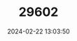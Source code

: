 ---
title: "29602"
category: "Pseudagrion camerunense"
draft: false
date: 2024-02-22 13:03:50
languages:
  English: ["Orange-faced Sprite"]
---